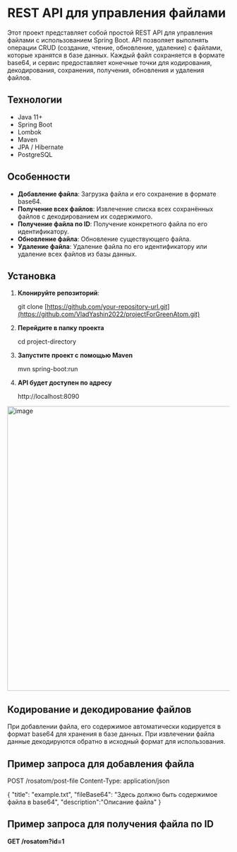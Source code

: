 # REST API для управления файлами

Этот проект представляет собой простой REST API для управления файлами с использованием Spring Boot. API позволяет выполнять операции CRUD (создание, чтение, обновление, удаление) с файлами, которые хранятся в базе данных. Каждый файл сохраняется в формате base64, и сервис предоставляет конечные точки для кодирования, декодирования, сохранения, получения, обновления и удаления файлов.

## Технологии

- Java 11+
- Spring Boot
- Lombok
- Maven
- JPA / Hibernate
- PostgreSQL

## Особенности

- **Добавление файла**: Загрузка файла и его сохранение в формате base64.
- **Получение всех файлов**: Извлечение списка всех сохранённых файлов с декодированием их содержимого.
- **Получение файла по ID**: Получение конкретного файла по его идентификатору.
- **Обновление файла**: Обновление существующего файла.
- **Удаление файла**: Удаление файла по его идентификатору или удаление всех файлов из базы данных.

## Установка

1. **Клонируйте репозиторий**:

   git clone [https://github.com/your-repository-url.git](https://github.com/VladYashin2022/projectForGreenAtom.git)

2. **Перейдите в папку проекта**

   cd project-directory

3. **Запустите проект с помощью Maven**

   mvn spring-boot:run

4. **API будет доступен по адресу**

   http://localhost:8090


<img width="644" alt="image" src="https://github.com/user-attachments/assets/8c31070c-f82d-45c3-b19a-b28cca16b1b7">

## Кодирование и декодирование файлов

При добавлении файла, его содержимое автоматически кодируется в формат base64 для хранения в базе данных. При извлечении файла данные декодируются обратно в исходный формат для использования.

## Пример запроса для добавления файла

POST /rosatom/post-file
Content-Type: application/json

{
    "title": "example.txt",
    "fileBase64": "Здесь должно быть содержимое файла в base64",
    "description":"Описание файла"
}

## Пример запроса для получения файла по ID

**GET /rosatom?id=1**
